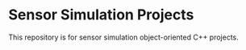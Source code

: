 # Sensor Simulation Projects

This repository is for sensor simulation object-oriented C++ projects.
